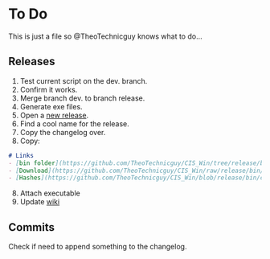 # To Do
This is just a file so @TheoTechnicguy knows what to do...

## Releases
1. Test current script on the dev. branch.
2. Confirm it works.
3. Merge branch dev. to branch release.
3. Generate exe files.
4. Open a [new release](https://github.com/TheoTechnicguy/CIS_Win/releases/new).
5. Find a cool name for the release.
6. Copy the changelog over.
7. Copy:
```markdown
# Links
- [bin folder](https://github.com/TheoTechnicguy/CIS_Win/tree/release/bin)
- [Download](https://github.com/TheoTechnicguy/CIS_Win/raw/release/bin/cis_win-0.1.2.exe) or file below
- [Hashes](https://github.com/TheoTechnicguy/CIS_Win/blob/release/bin/cis_win-0.1.2-hashes.txt)
```
8. Attach executable
9. Update [wiki](https://github.com/TheoTechnicguy/CIS_Win/wiki)

## Commits
Check if need to append something to the changelog.
